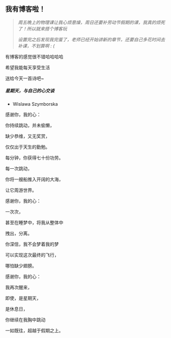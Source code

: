 ## 我有博客啦！

> *周五晚上的物理课让我心烦意燥，周日还要补劳动节假期的课，我真的烦死了！所以就来搭个博客玩*
>
> *设置完之后发现我完蛋了，老师已经开始讲新的章节，还要自己多花时间去补课，不划算啊 : (*

有博客的感觉很不错哈哈哈哈 

希望我能每天享受生活

送给今天一首诗吧~



##### 星期天，与自己的心交谈

- Wislawa Szymborska



感谢你，我的心：

你持续跳动，并未偷懒，

缺少恭维，又无奖赏，

仅仅出于天生的勤勉。



每分钟，你获得七十份功劳。

每一次跳动，

你将一艘船推入开阔的大海，

让它周游世界。



感谢你，我的心：

一次次，

甚至在睡梦中，将我从整体中

拽出，分离。

你深信，我不会梦着我的梦

可以实现这次最终的飞行，

哪怕缺少翅膀。

感谢你，我的心：

我再次醒来，

即使，是星期天，

是休息日，

你继续在我胸中跳动

一如既往，超越于假期之上。
